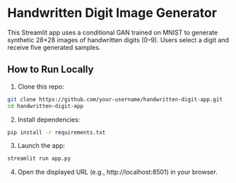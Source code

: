 # Handwritten Digit Image Generator

This Streamlit app uses a conditional GAN trained on MNIST to generate synthetic 28×28 images of handwritten digits (0–9). Users select a digit and receive five generated samples.

## How to Run Locally
1. Clone this repo:
```bash
git clone https://github.com/your-username/handwritten-digit-app.git
cd handwritten-digit-app
```
2. Install dependencies:
```bash
pip install -r requirements.txt
```
3. Launch the app:
```bash
streamlit run app.py
```

4. Open the displayed URL (e.g., http://localhost:8501) in your browser.